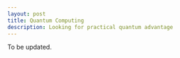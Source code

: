 ```yaml
---
layout: post
title: Quantum Computing
description: Looking for practical quantum advantage
---
```


To be updated.